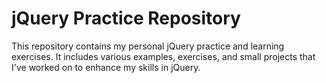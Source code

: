 <h1>jQuery Practice Repository</h1>
<p>This repository contains my personal jQuery practice and learning exercises. It includes various examples, exercises, and small projects that I've worked on to enhance my skills in jQuery.</p>
